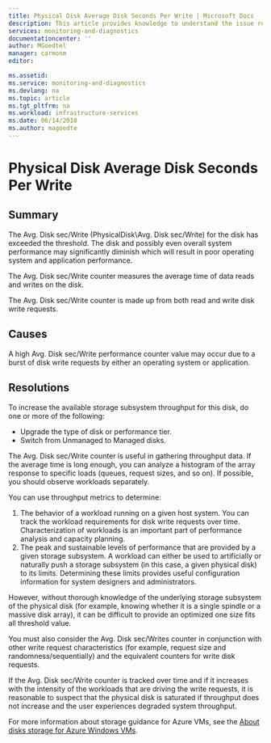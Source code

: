 ```yaml
---
title: Physical Disk Average Disk Seconds Per Write | Microsoft Docs
description: This article provides knowledge to understand the issue reported, what are the possible causes, and how to resolve the health issue identified by Azure Monitor VM Health.
services: monitoring-and-diagnostics
documentationcenter: ''
author: MGoedtel
manager: carmonm
editor: 

ms.assetid: 
ms.service: monitoring-and-diagnostics
ms.devlang: na
ms.topic: article
ms.tgt_pltfrm: na
ms.workload: infrastructure-services
ms.date: 06/14/2018
ms.author: magoedte
---
```


# Physical Disk Average Disk Seconds Per Write

## Summary

The Avg. Disk sec/Write (PhysicalDisk\Avg. Disk sec/Write) for the disk has exceeded the threshold. The disk and possibly even overall system performance may significantly diminish which will result in poor operating system and application performance.

The Avg. Disk sec/Write counter measures the average time of data reads and writes on the disk.

The Avg. Disk sec/Write counter is made up from both read and write disk write requests.

## Causes

A high Avg. Disk sec/Write performance counter value may occur due to a burst of disk write requests by either an operating system or application.

## Resolutions

To increase the available storage subsystem throughput for this disk, do one or more of the following:

- Upgrade the type of disk or performance tier.
- Switch from Unmanaged to Managed disks.

The Avg. Disk sec/Write counter is useful in gathering throughput data. If the average time is long enough, you can analyze a histogram of the array response to specific loads (queues, request sizes, and so on). If possible, you should observe workloads separately.

You can use throughput metrics to determine:

1. The behavior of a workload running on a given host system. You can track the workload requirements for disk write requests over time. Characterization of workloads is an important part of performance analysis and capacity planning.
2. The peak and sustainable levels of performance that are provided by a given storage subsystem. A workload can either be used to artificially or naturally push a storage subsystem (in this case, a given physical disk) to its limits. Determining these limits provides useful configuration information for system designers and administrators.

However, without thorough knowledge of the underlying storage subsystem of the physical disk (for example, knowing whether it is a single spindle or a massive disk array), it can be difficult to provide an optimized one size fits all threshold value.

You must also consider the Avg. Disk sec/Writes counter in conjunction with other write request characteristics (for example, request size and randomness/sequentially) and the equivalent counters for write disk requests.

If the Avg. Disk sec/Write counter is tracked over time and if it increases with the intensity of the workloads that are driving the write requests, it is reasonable to suspect that the physical disk is saturated if throughput does not increase and the user experiences degraded system throughput.

For more information about storage guidance for Azure VMs, see the [About disks storage for Azure Windows VMs](https://docs.microsoft.com/azure/virtual-machines/windows/about-disks-and-vhds).